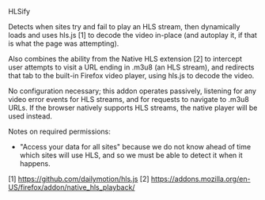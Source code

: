HLSify

Detects when sites try and fail to play an HLS stream, then dynamically loads
and uses hls.js [1] to decode the video in-place (and autoplay it, if that is
what the page was attempting).

Also combines the ability from the Native HLS extension [2] to intercept user
attempts to visit a URL ending in .m3u8 (an HLS stream), and redirects that
tab to the built-in Firefox video player, using hls.js to decode the video.

No configuration necessary; this addon operates passively, listening for any
video error events for HLS streams, and for requests to navigate to .m3u8 URLs.
If the browser natively supports HLS streams, the native player will be used
instead.

Notes on required permissions:
- "Access your data for all sites" because we do not know ahead of time which
  sites will use HLS, and so we must be able to detect it when it happens.

[1] https://github.com/dailymotion/hls.js
[2] https://addons.mozilla.org/en-US/firefox/addon/native_hls_playback/
